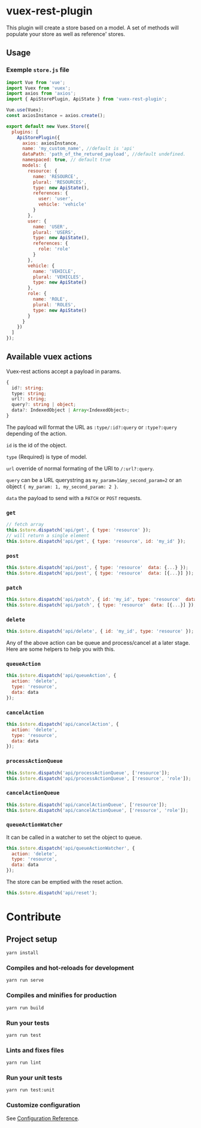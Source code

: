 # vuex-rest-plugin

This plugin will create a store based on a model. A set of methods will populate your store as well as reference' stores.

## Usage

### Exemple `store.js` file

```js
import Vue from 'vue';
import Vuex from 'vuex';
import axios from 'axios';
import { ApiStorePlugin, ApiState } from 'vuex-rest-plugin';

Vue.use(Vuex);
const axiosInstance = axios.create();

export default new Vuex.Store({
  plugins: [
    ApiStorePlugin({
      axios: axiosInstance,
      name: 'my_custom_name', //default is 'api'
      dataPath: 'path_of_the_retured_payload', //default undefined.
      namespaced: true, // default true
      models: {
        resource: {
          name: 'RESOURCE',
          plural: 'RESOURCES',
          type: new ApiState(),
          references: {
            user: 'user',
            vehicle: 'vehicle'
          }
        },
        user: {
          name: 'USER',
          plural: 'USERS',
          type: new ApiState(),
          references: {
            role: 'role'
          }
        },
        vehicle: {
          name: 'VEHICLE',
          plural: 'VEHICLES',
          type: new ApiState()
        },
        role: {
          name: 'ROLE',
          plural: 'ROLES',
          type: new ApiState()
        }
      }
    })
  ]
});
```

## Available vuex actions

Vuex-rest actions accept a payload in params.

```ts
{
  id?: string;
  type: string;
  url?: string;
  query?: string | object;
  data?: IndexedObject | Array<IndexedObject>;
}
```

The payload will format the URL as `:type/:id?:query` or `:type?:query` depending of the action.

`id` is the id of the object.

`type` (Required) is type of model.

`url` override of normal formating of the URI to `/:url?:query`.

`query` can be a URL querystring as `my_param=1&my_second_param=2` or an object `{ my_param: 1, my_second_param: 2 }`.

`data` the payload to send with a `PATCH` or `POST` requests.

### `get`

```js
// fetch array
this.$store.dispatch('api/get', { type: 'resource' });
// will return a single element
this.$store.dispatch('api/get', { type: 'resource', id: 'my_id' });
```

### `post`

```js
this.$store.dispatch('api/post', { type: 'resource'  data: {...} });
this.$store.dispatch('api/post', { type: 'resource'  data: [{...}] });
```

### `patch`

```js
this.$store.dispatch('api/patch', { id: 'my_id', type: 'resource'  data: {...} });
this.$store.dispatch('api/patch', { type: 'resource'  data: [{...}] });
```

### `delete`

```js
this.$store.dispatch('api/delete', { id: 'my_id', type: 'resource' });
```

Any of the above action can be queue and process/cancel at a later stage. Here are some helpers to help you with this.

### `queueAction`

```js
this.$store.dispatch('api/queueAction', {
  action: 'delete',
  type: 'resource',
  data: data
});
```

### `cancelAction`

```js
this.$store.dispatch('api/cancelAction', {
  action: 'delete',
  type: 'resource',
  data: data
});
```

### `processActionQueue`

```js
this.$store.dispatch('api/processActionQueue', ['resource']);
this.$store.dispatch('api/processActionQueue', ['resource', 'role']);
```

### `cancelActionQueue`

```js
this.$store.dispatch('api/cancelActionQueue', ['resource']);
this.$store.dispatch('api/cancelActionQueue', ['resource', 'role']);
```

### `queueActionWatcher`

It can be called in a watcher to set the object to queue.

```js
this.$store.dispatch('api/queueActionWatcher', {
  action: 'delete',
  type: 'resource',
  data: data
});
```

The store can be emptied with the reset action.

```js
this.$store.dispatch('api/reset');
```

# Contribute

## Project setup

```
yarn install
```

### Compiles and hot-reloads for development

```
yarn run serve
```

### Compiles and minifies for production

```
yarn run build
```

### Run your tests

```
yarn run test
```

### Lints and fixes files

```
yarn run lint
```

### Run your unit tests

```
yarn run test:unit
```

### Customize configuration

See [Configuration Reference](https://cli.vuejs.org/config/).

